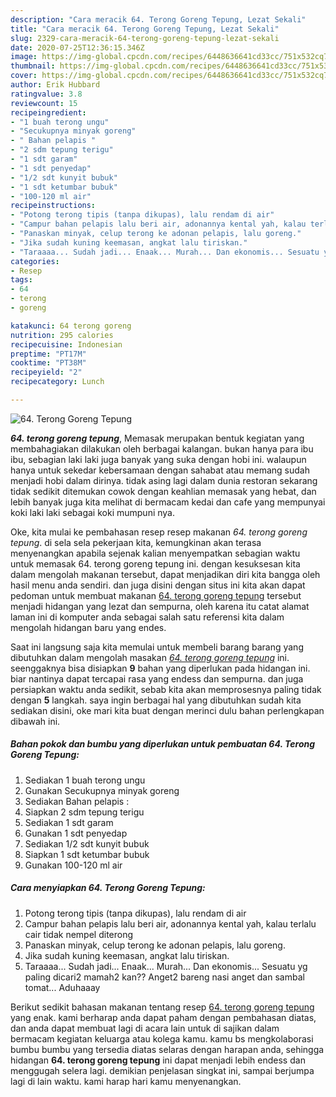 ```yaml
---
description: "Cara meracik 64. Terong Goreng Tepung, Lezat Sekali"
title: "Cara meracik 64. Terong Goreng Tepung, Lezat Sekali"
slug: 2329-cara-meracik-64-terong-goreng-tepung-lezat-sekali
date: 2020-07-25T12:36:15.346Z
image: https://img-global.cpcdn.com/recipes/6448636641cd33cc/751x532cq70/64-terong-goreng-tepung-foto-resep-utama.jpg
thumbnail: https://img-global.cpcdn.com/recipes/6448636641cd33cc/751x532cq70/64-terong-goreng-tepung-foto-resep-utama.jpg
cover: https://img-global.cpcdn.com/recipes/6448636641cd33cc/751x532cq70/64-terong-goreng-tepung-foto-resep-utama.jpg
author: Erik Hubbard
ratingvalue: 3.8
reviewcount: 15
recipeingredient:
- "1 buah terong ungu"
- "Secukupnya minyak goreng"
- " Bahan pelapis "
- "2 sdm tepung terigu"
- "1 sdt garam"
- "1 sdt penyedap"
- "1/2 sdt kunyit bubuk"
- "1 sdt ketumbar bubuk"
- "100-120 ml air"
recipeinstructions:
- "Potong terong tipis (tanpa dikupas), lalu rendam di air"
- "Campur bahan pelapis lalu beri air, adonannya kental yah, kalau terlalu cair tidak nempel diterong"
- "Panaskan minyak, celup terong ke adonan pelapis, lalu goreng."
- "Jika sudah kuning keemasan, angkat lalu tiriskan."
- "Taraaaa... Sudah jadi... Enaak... Murah... Dan ekonomis... Sesuatu yg paling dicari2 mamah2 kan?? Anget2 bareng nasi anget dan sambal tomat... Aduhaaay"
categories:
- Resep
tags:
- 64
- terong
- goreng

katakunci: 64 terong goreng 
nutrition: 295 calories
recipecuisine: Indonesian
preptime: "PT17M"
cooktime: "PT38M"
recipeyield: "2"
recipecategory: Lunch

---
```



![64. Terong Goreng Tepung](https://img-global.cpcdn.com/recipes/6448636641cd33cc/751x532cq70/64-terong-goreng-tepung-foto-resep-utama.jpg)

<b><i>64. terong goreng tepung</i></b>, Memasak merupakan bentuk kegiatan yang membahagiakan dilakukan oleh berbagai kalangan. bukan hanya para ibu ibu, sebagian laki laki juga banyak yang suka dengan hobi ini. walaupun hanya untuk sekedar kebersamaan dengan sahabat atau memang sudah menjadi hobi dalam dirinya. tidak asing lagi dalam dunia restoran sekarang tidak sedikit ditemukan cowok dengan keahlian memasak yang hebat, dan lebih banyak juga kita melihat di bermacam kedai dan cafe yang mempunyai koki laki laki sebagai koki mumpuni nya.

Oke, kita mulai ke pembahasan resep resep makanan <i>64. terong goreng tepung</i>. di sela sela pekerjaan kita, kemungkinan akan terasa menyenangkan apabila sejenak kalian menyempatkan sebagian waktu untuk memasak 64. terong goreng tepung ini. dengan kesuksesan kita dalam mengolah makanan tersebut, dapat menjadikan diri kita bangga oleh hasil menu anda sendiri. dan juga disini dengan situs ini kita akan dapat pedoman untuk membuat makanan <u>64. terong goreng tepung</u> tersebut menjadi hidangan yang lezat dan sempurna, oleh karena itu catat alamat laman ini di komputer anda sebagai salah satu referensi kita dalam mengolah hidangan baru yang endes.




Saat ini langsung saja kita memulai untuk membeli barang barang yang dibutuhkan dalam mengolah masakan <u><i>64. terong goreng tepung</i></u> ini. seenggaknya bisa disiapkan <b>9</b> bahan yang diperlukan pada hidangan ini. biar nantinya dapat tercapai rasa yang endess dan sempurna. dan juga persiapkan waktu anda sedikit, sebab kita akan memprosesnya paling tidak dengan <b>5</b> langkah. saya ingin berbagai hal yang dibutuhkan sudah kita sediakan disini, oke mari kita buat dengan merinci dulu bahan perlengkapan dibawah ini.

<!--inarticleads1-->

##### Bahan pokok dan bumbu yang diperlukan untuk pembuatan 64. Terong Goreng Tepung:

1. Sediakan 1 buah terong ungu
1. Gunakan Secukupnya minyak goreng
1. Sediakan  Bahan pelapis :
1. Siapkan 2 sdm tepung terigu
1. Sediakan 1 sdt garam
1. Gunakan 1 sdt penyedap
1. Sediakan 1/2 sdt kunyit bubuk
1. Siapkan 1 sdt ketumbar bubuk
1. Gunakan 100-120 ml air




<!--inarticleads2-->

##### Cara menyiapkan 64. Terong Goreng Tepung:

1. Potong terong tipis (tanpa dikupas), lalu rendam di air
1. Campur bahan pelapis lalu beri air, adonannya kental yah, kalau terlalu cair tidak nempel diterong
1. Panaskan minyak, celup terong ke adonan pelapis, lalu goreng.
1. Jika sudah kuning keemasan, angkat lalu tiriskan.
1. Taraaaa... Sudah jadi... Enaak... Murah... Dan ekonomis... Sesuatu yg paling dicari2 mamah2 kan?? Anget2 bareng nasi anget dan sambal tomat... Aduhaaay




Berikut sedikit bahasan makanan tentang resep <u>64. terong goreng tepung</u> yang enak. kami berharap anda dapat paham dengan pembahasan diatas, dan anda dapat membuat lagi di acara lain untuk di sajikan dalam bermacam kegiatan keluarga atau kolega kamu. kamu bs mengkolaborasi bumbu bumbu yang tersedia diatas selaras dengan harapan anda, sehingga hidangan <b>64. terong goreng tepung</b> ini dapat menjadi lebih endess dan menggugah selera lagi. demikian penjelasan singkat ini, sampai berjumpa lagi di lain waktu. kami harap hari kamu menyenangkan.
